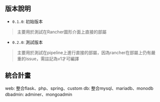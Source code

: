 ###

## 版本說明
* `0.1.0`: 初始版本
> 主要用於測試在Rancher圖形介面上直接的部屬
* `0.2.0`: 測試版本
> 主要用於測試在pipeline上進行直接的部屬，因為rancher在部屬上仍有嚴重的issue，需註記為v1才可編譯

## 統合計畫
web: 整合flask、php、spring、custom
db: 整合mysql、mariadb、monodb
dbadmin: adminer、mongoadmin